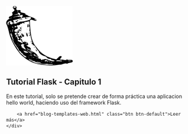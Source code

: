<div class="row">
	<div class="thumb col-md-4 col-sm-3 col-xs-12">
		<img src="assets/images/flask.png" alt="blog-post">
	</div>
	<div class="text col-md-8 col-sm-9 col-xs-12">
		<h2>Tutorial Flask - Capitulo 1</h2>
		<p>En este tutorial, solo se pretende crear de forma práctica una aplicacion hello world, haciendo uso del framework Flask.</p>

		<a href="blog-templates-web.html" class="btn btn-default">Leer más</a>
	</div>
</div>

